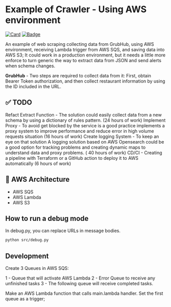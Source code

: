 # Example of Crawler - Using AWS environment

[![Card](https://img.shields.io/badge/Git%20Hub%20-%23323330.svg?&style=for-the-badge&logo=cards%20estrelas&logoColor=black&color=FFB800)](https://github.com/FabioCantarimM/webscrapping)
[![Badge](https://img.shields.io/badge/LinkedIn%20-%23323330.svg?&style=for-the-badge&logo=badges&logoColor=black&color=006DEC)](https://www.linkedin.com/in/fabiocmelo/)

An example of web scraping collecting data from GrubHub, using AWS environment, receiving Lambda trigger from AWS SQS, and saving data into AWS S3; It could work in a production environment, but it needs a little more enforce to turn generic the way to extract data from JSON and send alerts when schema changes.

**GrubHub** - Two steps are required to collect data from it: First, obtain Bearer Token authorization, and then collect restaurant information by using the ID included in the URL.

## ✅ TODO

Refact Extract Function - The solution could easily collect data from a new schema by using a dictionary of rules pattern. (24 hours of work)
Implement Proxy -  To avoid get blocked by the service is a good practice implements a proxy system to improve performance and reduce error in high volume requests situation (16 hours of work)
Create logging System - To keep an eye on that solution A logging solution based on AWS Opensearch could be a good option for tracking problems and creating dynamic maps to understand data and proxy problems. ( 40 hours of work)
CD/CI - Creating a pipeline with Terraform or a GitHub action to deploy it to AWS automatically (6 hours of work)

## 📃 AWS Architecture

- AWS SQS
- AWS Lambda
- AWS S3

## How to run a debug mode

In debug.py, you can replace URLs in message bodies.

```bash
python src/debug.py
```

## Development

Create 3 Queues in AWS SQS:

  1 - Queue that will activate AWS Lambda
  2 - Error Queue to receive any unfinished tasks
  3 - The following queue will receive completed tasks.

Make an AWS Lambda function that calls main.lambda handler. Set the first queue as a trigger;
